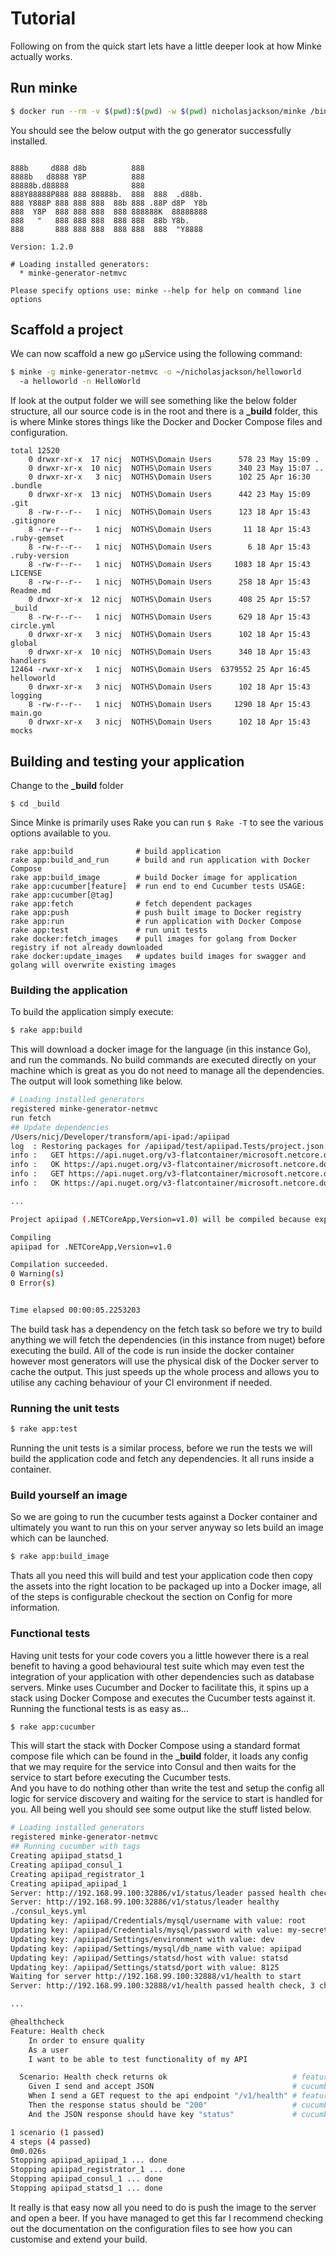 # Tutorial
Following on from the quick start lets have a little deeper look at how Minke actually works.

## Run minke
```bash
$ docker run --rm -v $(pwd):$(pwd) -w $(pwd) nicholasjackson/minke /bin/bash -c 'minke'
```

You should see the below output with the go generator successfully installed.

```

888b     d888 d8b          888
8888b   d8888 Y8P          888
88888b.d88888              888
888Y88888P888 888 88888b.  888  888  .d88b.
888 Y888P 888 888 888  88b 888 .88P d8P  Y8b
888  Y8P  888 888 888  888 888888K  88888888
888   "   888 888 888  888 888  88b Y8b.
888       888 888 888  888 888  888  "Y8888

Version: 1.2.0

# Loading installed generators:
  * minke-generator-netmvc

Please specify options use: minke --help for help on command line options
```

## Scaffold a project
We can now scaffold a new go μService using the following command:

```bash
$ minke -g minke-generator-netmvc -o ~/nicholasjackson/helloworld
  -a helloworld -n HelloWorld
```

If look at the output folder we will see something like the below folder structure, all our source code is in the root and there is a **_build** folder, this is where Minke stores things like the Docker and Docker Compose files and configuration.

```
total 12520
    0 drwxr-xr-x  17 nicj  NOTHS\Domain Users      578 23 May 15:09 .
    0 drwxr-xr-x  10 nicj  NOTHS\Domain Users      340 23 May 15:07 ..
    0 drwxr-xr-x   3 nicj  NOTHS\Domain Users      102 25 Apr 16:30 .bundle
    0 drwxr-xr-x  13 nicj  NOTHS\Domain Users      442 23 May 15:09 .git
    8 -rw-r--r--   1 nicj  NOTHS\Domain Users      123 18 Apr 15:43 .gitignore
    8 -rw-r--r--   1 nicj  NOTHS\Domain Users       11 18 Apr 15:43 .ruby-gemset
    8 -rw-r--r--   1 nicj  NOTHS\Domain Users        6 18 Apr 15:43 .ruby-version
    8 -rw-r--r--   1 nicj  NOTHS\Domain Users     1083 18 Apr 15:43 LICENSE
    8 -rw-r--r--   1 nicj  NOTHS\Domain Users      258 18 Apr 15:43 Readme.md
    0 drwxr-xr-x  12 nicj  NOTHS\Domain Users      408 25 Apr 15:57 _build
    8 -rw-r--r--   1 nicj  NOTHS\Domain Users      629 18 Apr 15:43 circle.yml
    0 drwxr-xr-x   3 nicj  NOTHS\Domain Users      102 18 Apr 15:43 global
    0 drwxr-xr-x  10 nicj  NOTHS\Domain Users      340 18 Apr 15:43 handlers
12464 -rwxr-xr-x   1 nicj  NOTHS\Domain Users  6379552 25 Apr 16:45 helloworld
    0 drwxr-xr-x   3 nicj  NOTHS\Domain Users      102 18 Apr 15:43 logging
    8 -rw-r--r--   1 nicj  NOTHS\Domain Users     1290 18 Apr 15:43 main.go
    0 drwxr-xr-x   3 nicj  NOTHS\Domain Users      102 18 Apr 15:43 mocks
```

## Building and testing your application
Change to the **_build** folder

```
$ cd _build
```
Since Minke is primarily uses Rake you can run `$ Rake -T` to see the various options available to you.

```
rake app:build              # build application
rake app:build_and_run      # build and run application with Docker Compose
rake app:build_image        # build Docker image for application
rake app:cucumber[feature]  # run end to end Cucumber tests USAGE: rake app:cucumber[@tag]
rake app:fetch              # fetch dependent packages
rake app:push               # push built image to Docker registry
rake app:run                # run application with Docker Compose
rake app:test               # run unit tests
rake docker:fetch_images    # pull images for golang from Docker registry if not already downloaded
rake docker:update_images   # updates build images for swagger and golang will overwrite existing images
```

### Building the application
To build the application simply execute:

```bash
$ rake app:build
```
This will download a docker image for the language (in this instance Go), and run the commands.  No build commands are executed directly on your machine which is great as you do not need to manage all the dependencies.  
The output will look something like below.

```bash
# Loading installed generators
registered minke-generator-netmvc
run fetch
## Update dependencies
/Users/nicj/Developer/transform/api-ipad:/apiipad
log  : Restoring packages for /apiipad/test/apiipad.Tests/project.json...
info :   GET https://api.nuget.org/v3-flatcontainer/microsoft.netcore.dotnethostresolver/index.json
info :   OK https://api.nuget.org/v3-flatcontainer/microsoft.netcore.dotnethostresolver/index.json 451ms
info :   GET https://api.nuget.org/v3-flatcontainer/microsoft.netcore.dotnethost/index.json
info :   OK https://api.nuget.org/v3-flatcontainer/microsoft.netcore.dotnethost/index.json 488ms

...

Project apiipad (.NETCoreApp,Version=v1.0) will be compiled because expected outputs are missing

Compiling
apiipad for .NETCoreApp,Version=v1.0

Compilation succeeded.
0 Warning(s)
0 Error(s)


Time elapsed 00:00:05.2253203
```

The build task has a dependency on the fetch task so before we try to build anything we will fetch the dependencies (in this instance from nuget) before executing the build.
All of the code is run inside the docker container however most generators will use the physical disk of the Docker server to cache the output.  This just speeds up the whole process and allows you to utilise any caching behaviour of your CI environment if needed.

### Running the unit tests
```bash
$ rake app:test
```
Running the unit tests is a similar process, before we run the tests we will build the application code and fetch any dependencies.  It all runs inside a container.

### Build yourself an image
So we are going to run the cucumber tests against a Docker container and ultimately you want to run this on your server anyway so lets build an image which can be launched.
```bash
$ rake app:build_image
```

Thats all you need this will build and test your application code then copy the assets into the right location to be packaged up into a Docker image, all of the steps is configurable checkout the section on Config for more information.

### Functional tests
Having unit tests for your code covers you a little however there is a real benefit to having a good behavioural test suite which may even test the integration of your application with other dependencies such as database servers.
Minke uses Cucumber and Docker to facilitate this, it spins up a stack using Docker Compose and executes the Cucumber tests against it.  
Running the functional tests is as easy as...

```bash
$ rake app:cucumber
```

This will start the stack with Docker Compose using a standard format compose file which can be found in the **_build** folder, it loads any config that we may require for the service into Consul and then waits for the service to start before executing the Cucumber tests.  
And you have to do nothing other than write the test and setup the config all logic for service discovery and waiting for the service to start is handled for you.
All being well you should see some output like the stuff listed below.

```bash
# Loading installed generators
registered minke-generator-netmvc
## Running cucumber with tags
Creating apiipad_statsd_1
Creating apiipad_consul_1
Creating apiipad_registrator_1
Creating apiipad_apiipad_1
Server: http://192.168.99.100:32886/v1/status/leader passed health check, 1 checks to go...
Server: http://192.168.99.100:32886/v1/status/leader healthy
./consul_keys.yml
Updating key: /apiipad/Credentials/mysql/username with value: root
Updating key: /apiipad/Credentials/mysql/password with value: my-secret-pw
Updating key: /apiipad/Settings/environment with value: dev
Updating key: /apiipad/Settings/mysql/db_name with value: apiipad
Updating key: /apiipad/Settings/statsd/host with value: statsd
Updating key: /apiipad/Settings/statsd/port with value: 8125
Waiting for server http://192.168.99.100:32888/v1/health to start
Server: http://192.168.99.100:32888/v1/health passed health check, 3 checks to go...

...

@healthcheck
Feature: Health check
	In order to ensure quality
	As a user
	I want to be able to test functionality of my API

  Scenario: Health check returns ok                            # features/health.feature:10
    Given I send and accept JSON                               # cucumber-api-0.3/lib/cucumber-api/steps.rb:11
    When I send a GET request to the api endpoint "/v1/health" # features/steps/http.rb:1
    Then the response status should be "200"                   # cucumber-api-0.3/lib/cucumber-api/steps.rb:107
    And the JSON response should have key "status"             # cucumber-api-0.3/lib/cucumber-api/steps.rb:132

1 scenario (1 passed)
4 steps (4 passed)
0m0.026s
Stopping apiipad_apiipad_1 ... done
Stopping apiipad_registrator_1 ... done
Stopping apiipad_consul_1 ... done
Stopping apiipad_statsd_1 ... done
```

It really is that easy now all you need to do is push the image to the server and open a beer.  If you have managed to get this far I recommend checking out the documentation on the configuration files to see how you can customise and extend your build.
